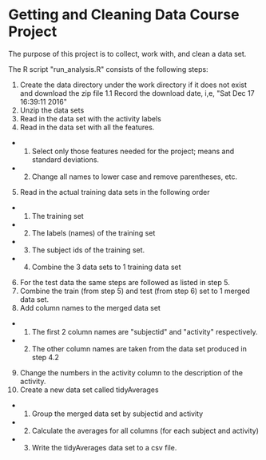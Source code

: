 # Getting and Cleaning Data Course Project

The purpose of this project is to collect, work with, and clean a data set.

The R script "run_analysis.R" consists of the following steps:

1. Create the data directory under the work directory if it does not exist and download the zip file
1.1 Record the download date, i,e, "Sat Dec 17 16:39:11 2016" 
2. Unzip the data sets
3. Read in the data set with the activity labels
4. Read in the data set with all the features.
+ 1. Select only those features needed for the project; means and standard deviations.
+ 2. Change all names to lower case and remove parentheses, etc.
5. Read in the actual training data sets in the following order
+ 1. The training set
+ 2. The labels (names) of the training set
+ 3. The subject ids of the training set.
+ 4. Combine the 3 data sets to 1 training data set
6. For the test data the same steps are followed as listed in step 5.
7. Combine the train (from step 5) and test (from step 6) set to 1 merged data set.
8. Add column names to the merged data set
+ 1. The first 2 column names are "subjectid" and "activity" respectively.
+ 2. The other column names are taken from the data set produced in step 4.2
9. Change the numbers in the activity column to the description of the activity.
10. Create a new data set called tidyAverages
+ 1. Group the merged data set by subjectid and activity
+ 2. Calculate the averages for all columns (for each subject and activity)
+ 3. Write the tidyAverages data set to a csv file.
